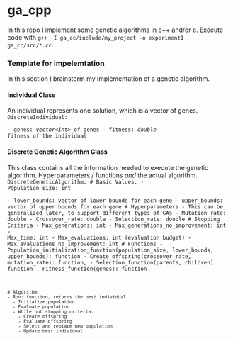 # ga_cpp
In this repo I implement some genetic algorithms in c++ and/or c. 
Execute code with ```g++ -I ga_cc/include/my_project -o experiment1 ga_cc/src/*.cc```.

### Template for impelemtation
In this section I brainstorm my implementation of a genetic algorithm.
#### Individual Class 
An individual represents one solution, which is a vector of genes. 
<code>
DiscreteIndividual:  
    - genes: *vector\<int\>* of genes 
    - fitness: *double* fitness of the individual
</code>

#### Discrete Genetic Algorithm Class
This class contains all the information needed to execute the genetic algorithm. Hyperparameters / functions *and* the actual algorithm. 
<code>
DiscreteGeneticAlgorithm:
    # Basic Values:
    - Population_size: int  
    - lower_bounds: vector of lower bounds for each gene
    - upper_bounds: vector of upper bounds for each gene
    # Hyperparameters - This can be generalized later, to support different types of GAs
    - Mutation_rate: double
    - Crossover_rate: double
    - Selection_rate: double
    # Stopping Criteria 
    - Max_generations: int
    - Max_generations_no_improvement: int
    - Max_time: int
    - Max_evaluations: int (evaluation budget)
    - Max_evaluations_no_improvement: int
    # Functions
    - Population_initialization_function(population_size, lower_bounds, upper_bounds): function
    - Create_offspring(crossover_rate, mutation_rate): function, 
    - Selection_function(parents, children): function
    - Fitness_function(genes): function

    # Algorithm
    - Run: function, returns the best individual
      - Initialize population
      - Evaluate population
      - While not stopping criteria:
        - Create offspring
        - Evaluate offspring
        - Select and replace new population
        - Update best individual
</code>
